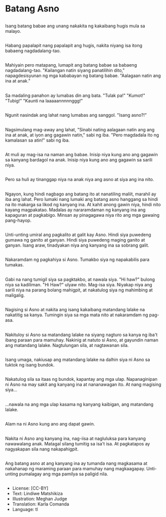 # Batang Asno

##
Isang batang babae ang unang nakakita ng kakaibang hugis mula sa malayo.

##
Habang papalapit nang papalapit ang hugis, nakita niyang isa itong babaeng nagdadalang-tao.

##
Mahiyain pero matapang, lumapit ang batang babae sa babaeng nagdadalang-tao. "Kailangan natin siyang panatilihin dito," napagdesisyunan ng mga kababayan ng batang babae. "Aalagaan natin ang ina at anak."

##
Sa madaling panahon ay lumabas din ang bata. "Tulak pa!" "Kumot!" "Tubig!" "Kaunti na laaaaannnnnggg!"

##
Ngunit nasindak ang lahat nang lumabas ang sanggol. "Isang asno?!"

##
Nagsimulang mag-away ang lahat, "Sinabi nating aalagaan natin ang ang ina at anak, at iyon ang gagawin natin," sabi ng iba. "Pero magdadala ito ng kamalasan sa atin!" sabi ng iba.

##
At muli ay mag-isa na naman ang babae. Inisip niya kung ano ang gagawin sa kanyang bardagol na anak. Inisip niya kung ano ang gagawin sa sarili niya.

##
Pero sa huli ay tinanggap niya na anak niya ang asno at siya ang ina nito.

##
Ngayon, kung hindi nagbago ang batang ito at nanatiling maliit, marahil ay iba ang lahat. Pero lumaki nang lumaki ang batang asno hanggang sa hindi na ito makarga sa likod ng kanyang ina. At kahit anong gawin niya, hindi nito kayang magpakatao. Madalas ay nararamdaman ng kanyang ina ang kapaguran at pagkabigo. Minsan ay pinagagawa niya rito ang mga gawaing pang-hayop.

##
Unti-unting umiral ang pagkalito at galit kay Asno. Hindi siya puwedeng gumawa ng ganito at ganyan. Hindi siya puwedeng maging ganito at ganyan. Isang araw, tinadyakan niya ang kanyang ina sa sobrang galit.

##
Nakaramdam ng pagkahiya si Asno. Tumakbo siya ng napakabilis para tumakas.

##
Gabi na nang tumigil siya sa pagktakbo, at nawala siya. "Hi haw?" bulong niya sa kadiliman. "Hi Haw?" ulyaw nito. Mag-isa siya. Niyakap niya ang sarili niya na parang bolang mahigpit, at nakatulog siya ng mahimbing at maligalig.

##
Nagising si Asno at nakita ang isang kakaibang matandang lalake na nakatitig sa kanya. Tumingin siya sa mga mata nito at nakaramdam ng pag-asa.

##
Nakituloy si Asno sa matandang lalake na siyang nagturo sa kanya ng iba't ibang paraan para mamuhay. Nakinig at natuto si Asno, at gayundin naman ang matandang lalake. Nagtulungan sila, at nagtawanan sila.

##
Isang umaga, nakiusap ang matandang lalake na dalhin siya ni Asno sa tuktok ng isang bundok.

##
Nakatulog sila sa itaas ng bundok, kapantay ang mga ulap. Napanaginipan ni Asno na may sakit ang kanyang ina at nananawagan ito. At nang magising siya...

##
...nawala na ang mga ulap kasama ng kanyang kaibigan, ang matandang lalake.

##
Alam na ni Asno kung ano ang dapat gawin.

##
Nakita ni Asno ang kanyang ina, nag-iisa at nagluluksa para kanyang nawawalang anak. Matagal silang tumitig sa isa't isa. At pagkatapos ay nagyakapan sila nang nakapahigpit.

##
Ang batang asno at ang kanyang ina ay tumanda nang magkasama at nakahanap ng maraming paraan para mamuhay nang magkaagapay. Unti-unting pumalagay ang mga pamilya sa paligid nila.

##
* License: [CC-BY]
* Text: Lindiwe Matshikiza
* Illustration: Meghan Judge
* Translation: Karla Comanda
* Language: tl
